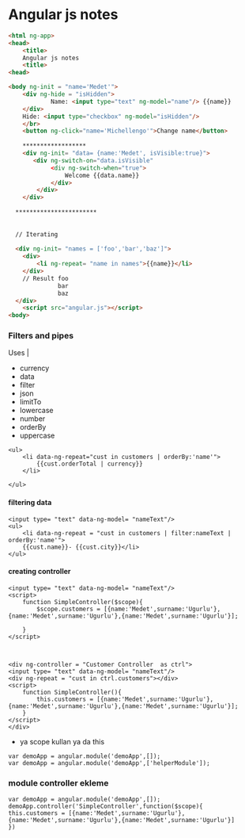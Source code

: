 # Angular js notes

``` html
<html ng-app>
<head>
    <title>
    Angular js notes
    <title>   
<head>

<body ng-init = "name='Medet'">
    <div ng-hide = "isHidden">
            Name: <input type="text" ng-model="name"/> {{name}}
    </div>
    Hide: <input type="checkbox" ng-model="isHidden"/>
    </br>
    <button ng-click="name='Michellengo'">Change name</button>
    
    ******************
    <div ng-init= "data= {name:'Medet', isVisible:true}">
       <div ng-switch-on="data.isVisible"
            <div ng-switch-when="true">
                Welcome {{data.name}}
            </div>
        </div>
    </div>    
    
  ***********************
  
  
  // Iterating
  
  <div ng-init= "names = ['foo','bar','baz']">
    <div>
        <li ng-repeat= "name in names">{{name}}</li>
    </div>
    // Result foo
              bar
              baz
  </div>
    <script src="angular.js"></script>
<body>   
```
### Filters and pipes
Uses | 

* currency
* data
* filter
* json
* limitTo
* lowercase
* number
* orderBy
* uppercase


``` angular2html
<ul>
    <li data-ng-repeat="cust in customers | orderBy:'name'">
        {{cust.orderTotal | currency}}
    </li>

</ul>

```

#### filtering data
``` angular2html
<input type= "text" data-ng-model= "nameText"/>
<ul>
    <li data-ng-repeat = "cust in customers | filter:nameText | orderBy:'name'">
    {{cust.name}}- {{cust.city}}</li>
</ul>   

```


#### creating controller
``` angular2html
<input type= "text" data-ng-model= "nameText"/>
<script>
    function SimpleController($scope){
        $scope.customers = [{name:'Medet',surname:'Ugurlu'},{name:'Medet',surname:'Ugurlu'},{name:'Medet',surname:'Ugurlu'}];
       
    }
</script>   



```
``` angularjs
<div ng-controller = "Customer Controller  as ctrl">
<input type= "text" data-ng-model= "nameText"/>
<div ng-repeat = "cust in ctrl.customers"></div>
<script>
    function SimpleController(){
        this.customers = [{name:'Medet',surname:'Ugurlu'},{name:'Medet',surname:'Ugurlu'},{name:'Medet',surname:'Ugurlu'}];
    }
</script>   
</div>

```

* ya scope kullan ya da this
``` angularjs
var demoApp = angular.module('demoApp',[]);
var demoApp = angular.module('demoApp',['helperModule']);
```
### module controller ekleme

``` angularjs
var demoApp = angular.module('demoApp',[]);
demoApp.controller('SimpleController',function($scope){
this.customers = [{name:'Medet',surname:'Ugurlu'},{name:'Medet',surname:'Ugurlu'},{name:'Medet',surname:'Ugurlu'}]
})

```




